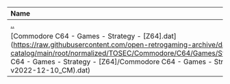 |Name|Size|
|:---|---:|
|[..](../index.html)|DIR|
|[Commodore C64 - Games - Strategy - [Z64].dat](https://raw.githubusercontent.com/open-retrogaming-archive/dat-catalog/main/root/normalized/TOSEC/Commodore/C64/Games/Strategy/[Z64]/Commodore C64 - Games - Strategy - [Z64]/Commodore C64 - Games - Strategy - [Z64] (TOSEC-v2022-12-10_CM).dat)|89196|
